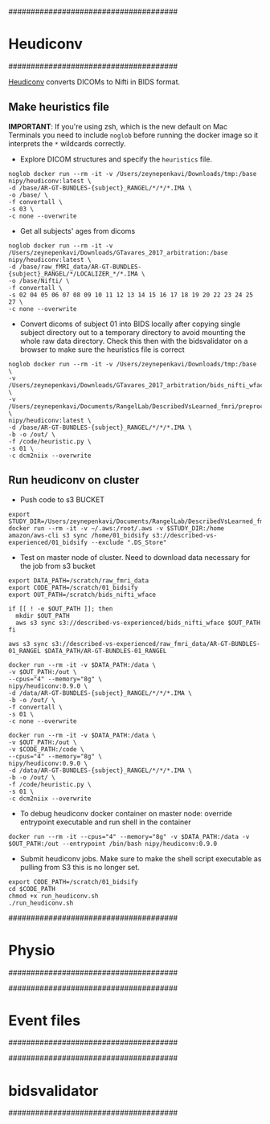 
######################################
# Heudiconv
######################################  

[Heudiconv](https://heudiconv.readthedocs.io/en/latest/) converts DICOMs to Nifti in BIDS format.

## Make heuristics file

**IMPORTANT**: If you're using zsh, which is the new default on Mac Terminals you need to include `noglob` before running the docker image so it interprets the `*` wildcards correctly.

- Explore DICOM structures and specify the `heuristics` file.
```
noglob docker run --rm -it -v /Users/zeynepenkavi/Downloads/tmp:/base nipy/heudiconv:latest \
-d /base/AR-GT-BUNDLES-{subject}_RANGEL/*/*/*.IMA \
-o /base/ \
-f convertall \
-s 03 \
-c none --overwrite
```

- Get all subjects' ages from dicoms
```
noglob docker run --rm -it -v /Users/zeynepenkavi/Downloads/GTavares_2017_arbitration:/base nipy/heudiconv:latest \
-d /base/raw_fMRI_data/AR-GT-BUNDLES-{subject}_RANGEL/*/LOCALIZER_*/*.IMA \
-o /base/Nifti/ \
-f convertall \
-s 02 04 05 06 07 08 09 10 11 12 13 14 15 16 17 18 19 20 22 23 24 25 27 \
-c none --overwrite
```

- Convert dicoms of subject 01 into BIDS locally after copying single subject directory out to a temporary directory to avoid mounting the whole raw data directory. Check this then with the bidsvalidator on a browser to make sure the heuristics file is correct
```
noglob docker run --rm -it -v /Users/zeynepenkavi/Downloads/tmp:/base  \
-v /Users/zeynepenkavi/Downloads/GTavares_2017_arbitration/bids_nifti_wface:/out \
-v /Users/zeynepenkavi/Documents/RangelLab/DescribedVsLearned_fmri/preproc/01_bidsify:/code \
nipy/heudiconv:latest \
-d /base/AR-GT-BUNDLES-{subject}_RANGEL/*/*/*.IMA \
-b -o /out/ \
-f /code/heuristic.py \
-s 01 \
-c dcm2niix --overwrite
```

## Run heudiconv on cluster

- Push code to s3 BUCKET
```
export STUDY_DIR=/Users/zeynepenkavi/Documents/RangelLab/DescribedVsLearned_fmri/preproc
docker run --rm -it -v ~/.aws:/root/.aws -v $STUDY_DIR:/home amazon/aws-cli s3 sync /home/01_bidsify s3://described-vs-experienced/01_bidsify --exclude ".DS_Store"
```

- Test on master node of cluster. Need to download data necessary for the job from s3 bucket
```
export DATA_PATH=/scratch/raw_fmri_data
export CODE_PATH=/scratch/01_bidsify
export OUT_PATH=/scratch/bids_nifti_wface

if [[ ! -e $OUT_PATH ]]; then
  mkdir $OUT_PATH
  aws s3 sync s3://described-vs-experienced/bids_nifti_wface $OUT_PATH
fi

aws s3 sync s3://described-vs-experienced/raw_fmri_data/AR-GT-BUNDLES-01_RANGEL $DATA_PATH/AR-GT-BUNDLES-01_RANGEL

docker run --rm -it -v $DATA_PATH:/data \
-v $OUT_PATH:/out \
--cpus="4" --memory="8g" \
nipy/heudiconv:0.9.0 \
-d /data/AR-GT-BUNDLES-{subject}_RANGEL/*/*/*.IMA \
-b -o /out/ \
-f convertall \
-s 01 \
-c none --overwrite

docker run --rm -it -v $DATA_PATH:/data \
-v $OUT_PATH:/out \
-v $CODE_PATH:/code \
--cpus="4" --memory="8g" \
nipy/heudiconv:0.9.0 \
-d /data/AR-GT-BUNDLES-{subject}_RANGEL/*/*/*.IMA \
-b -o /out/ \
-f /code/heuristic.py \
-s 01 \
-c dcm2niix --overwrite
```

- To debug heudiconv docker container on master node: override entrypoint executable and run shell in the container
```
docker run --rm -it --cpus="4" --memory="8g" -v $DATA_PATH:/data -v $OUT_PATH:/out --entrypoint /bin/bash nipy/heudiconv:0.9.0
```

- Submit heudiconv jobs. Make sure to make the shell script executable as pulling from S3 this is no longer set.
```
export CODE_PATH=/scratch/01_bidsify
cd $CODE_PATH
chmod +x run_heudiconv.sh
./run_heudiconv.sh
```

######################################
# Physio
######################################

######################################
# Event files
######################################

######################################
# bidsvalidator
######################################
